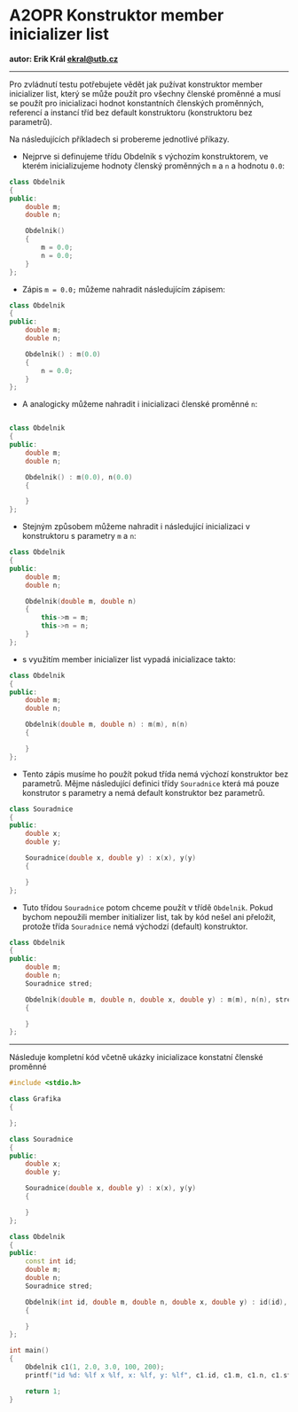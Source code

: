 # A2OPR Konstruktor member inicializer list
**autor: Erik Král ekral@utb.cz**

---
Pro zvládnutí testu potřebujete vědět jak pužívat konstruktor member inicializer list, který se může použít pro všechny členské proměnné a musí se použít pro inicializaci hodnot konstantních členských proměnných, referencí a instancí tříd bez default konstruktoru (konstruktoru bez parametrů).

Na následujících příkladech si probereme jednotlivé příkazy. 

* Nejprve si definujeme třídu Obdelnik s výchozím konstruktorem, ve kterém inicializujeme hodnoty členský proměnných `m` a `n` a hodnotu `0.0`:

```c++
class Obdelnik
{
public:
	double m;
	double n;

	Obdelnik() 
	{
		m = 0.0;
		n = 0.0;
	}
};
```

* Zápis `m = 0.0;` můžeme nahradit následujícím zápisem:

```c++
class Obdelnik
{
public:
	double m;
	double n;

	Obdelnik() : m(0.0)
	{
		n = 0.0;
	}
};
```

* A analogicky můžeme nahradit i inicializaci členské proměnné `n`:
```c++

class Obdelnik
{
public:
	double m;
	double n;

	Obdelnik() : m(0.0), n(0.0)
	{

	}
};
```

*  Stejným způsobem můžeme nahradit i následující inicializaci v konstruktoru s parametry `m` a `n`:

```c++
class Obdelnik
{
public:
	double m;
	double n;

	Obdelnik(double m, double n)
	{
		this->m = m;
		this->n = n;
	}
};
```

* s využitím member inicializer list vypadá inicializace takto:

```c++
class Obdelnik
{
public:
	double m;
	double n;

	Obdelnik(double m, double n) : m(m), n(n)
	{

	}
};
```

* Tento zápis musíme ho použít pokud třída nemá výchozí konstruktor bez parametrů. Mějme následující definici třídy `Souradnice` která má pouze konstrutor s parametry a nemá default konstruktor bez parametrů.

```c++ 
class Souradnice
{
public:
	double x;
	double y;

	Souradnice(double x, double y) : x(x), y(y)
	{

	}
};
```

* Tuto třídou `Souradnice` potom chceme použít v třídě `Obdelnik`. Pokud bychom nepoužili member initializer list, tak by kód nešel ani přeložit, protože třída `Souradnice` nemá východzí (default) konstruktor.

```c++ 
class Obdelnik
{
public:
	double m;
	double n;
	Souradnice stred;

	Obdelnik(double m, double n, double x, double y) : m(m), n(n), stred(x, y)
	{

	}
};
```

---
Následuje kompletní kód včetně ukázky inicializace konstatní členské proměnné

```c++
#include <stdio.h>

class Grafika
{

};

class Souradnice
{
public:
	double x;
	double y;

	Souradnice(double x, double y) : x(x), y(y)
	{

	}
};

class Obdelnik
{
public:
	const int id;
	double m;
	double n;
	Souradnice stred;

	Obdelnik(int id, double m, double n, double x, double y) : id(id), m(m), n(n), stred(x, y)
	{

	}
};

int main()
{
	Obdelnik c1(1, 2.0, 3.0, 100, 200);	
	printf("id %d: %lf x %lf, x: %lf, y: %lf", c1.id, c1.m, c1.n, c1.stred.x, c1.stred.y); 

	return 1;
}
```